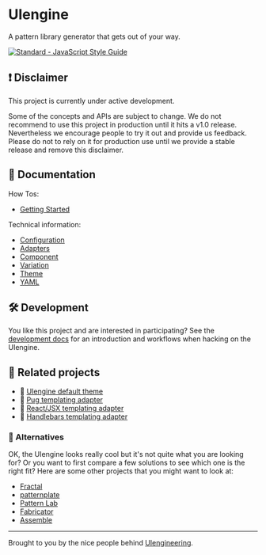 # UIengine

A pattern library generator that gets out of your way.

[![Standard - JavaScript Style Guide](https://img.shields.io/badge/code%20style-standard-brightgreen.svg)](http://standardjs.com/)

## ❗️ Disclaimer

This project is currently under active development.

Some of the concepts and APIs are subject to change.
We do not recommend to use this project in production until it hits a v1.0 release.
Nevertheless we encourage people to try it out and provide us feedback.
Please do not to rely on it for production use until we provide a stable release and remove this disclaimer.

## 📘 Documentation

How Tos:

- [Getting Started](./docs/getting-started.md)

Technical information:

- [Configuration](./docs/config.md)
- [Adapters](./docs/adapters.md)
- [Component](./docs/component.md)
- [Variation](./docs/variation.md)
- [Theme](./docs/theme.md)
- [YAML](./docs/yaml.md)

## 🛠 Development 

You like this project and are interested in participating?
See the [development docs](./docs/development.md) for an introduction and workflows when hacking on the UIengine.

## 💁 Related projects

- 🎨 [UIengine default theme](https://github.com/dennisreimann/uiengine-theme-default)
- 🔌 [Pug templating adapter](https://github.com/dennisreimann/uiengine-adapter-pug)
- 🔌 [React/JSX templating adapter](https://github.com/dennisreimann/uiengine-adapter-react)
- 🔌 [Handlebars templating adapter](https://github.com/dennisreimann/uiengine-adapter-handlebars)

### 🖖 Alternatives

OK, the UIengine looks really cool but it's not quite what you are looking for?
Or you want to first compare a few solutions to see which one is the right fit?
Here are some other projects that you might want to look at:

- [Fractal](http://fractal.build/)
- [patternplate](https://github.com/sinnerschrader/patternplate)
- [Pattern Lab](http://patternlab.io/)
- [Fabricator](https://fbrctr.github.io/)
- [Assemble](http://assemble.io/)

- - - - -

Brought to you by the nice people behind [UIengineering](https://www.uiengineering.de).
